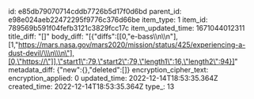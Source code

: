id: e85db79070714cddb7726b5d17f0d6bd
parent_id: e98e024aeb22472295f9776c376d66be
item_type: 1
item_id: 789569b591f04fefb3121c3829fcc17c
item_updated_time: 1671044012311
title_diff: "[]"
body_diff: "[{\"diffs\":[[0,\"e-bass\\\n\\\n\"],[1,\"https://mars.nasa.gov/mars2020/mission/status/425/experiencing-a-dust-devil/\\\n\\\n\"],[0,\"https://\"]],\"start1\":79,\"start2\":79,\"length1\":16,\"length2\":94}]"
metadata_diff: {"new":{},"deleted":[]}
encryption_cipher_text: 
encryption_applied: 0
updated_time: 2022-12-14T18:53:35.364Z
created_time: 2022-12-14T18:53:35.364Z
type_: 13